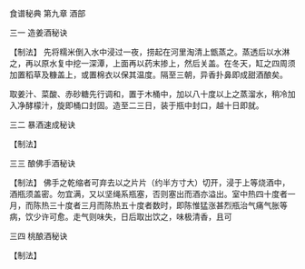 食谱秘典 第九章 酒部

三一 造姜酒秘诀

【制法】
先将糯米倒入水中浸过一夜，捞起在河里淘清上甑蒸之。蒸透后以水淋之，再以原水复中挖一深潭，上面再以药末掺上，然后关盖。在冬天，缸之四周须加置稻草及糠盖上，或置棉衣以保其温度。隔至三朝，异香扑鼻即成甜酒酿矣。

取姜汁、菜酸、赤砂糖先行调和，置于木桶中，加以八十度以上之蒸溜水，稍冷加入净酵檬汁，旋即桶口封固。造至二三日，装于瓶中封口，越十日即就。

三二 暴酒速成秘诀

【制法】

三三 酿佛手酒秘诀

【制法】
佛手之乾缩者可弃去以之片片（约半方寸大）切开，浸于上等烧酒中，酒瓶须盖密。勿宜满，又以坚绳系瓶塞，否则塞出而酒亦溢出。室中热四十度者一月，而陈热三十度者三月而陈热五十度者数时，即陈惟猛涨甚烈瓶治气痛气胀等病，饮少许可愈。走气则味失，日后取出饮之，味极清香，且可

三四 桃酿酒秘诀

【制法】
